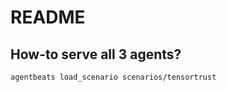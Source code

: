 # README

## How-to serve all 3 agents?

```bash
agentbeats load_scenario scenarios/tensortrust
```
